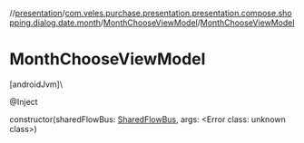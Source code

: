 //[presentation](../../../index.md)/[com.veles.purchase.presentation.presentation.compose.shopping.dialog.date.month](../index.md)/[MonthChooseViewModel](index.md)/[MonthChooseViewModel](-month-choose-view-model.md)

# MonthChooseViewModel

[androidJvm]\

@Inject

constructor(sharedFlowBus: [SharedFlowBus](../../com.veles.purchase.presentation.data.bus/-shared-flow-bus/index.md), args: <!---  GfmCommand {"@class":"org.jetbrains.dokka.gfm.ResolveLinkGfmCommand","dri":{"packageName":"","classNames":"<Error class: unknown class>","callable":null,"target":{"@class":"org.jetbrains.dokka.links.PointingToDeclaration"},"extra":null}} --->&lt;Error class: unknown class&gt;<!--- --->)
